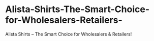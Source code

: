 # Alista-Shirts-The-Smart-Choice-for-Wholesalers-Retailers-
Alista Shirts – The Smart Choice for Wholesalers &amp; Retailers!
